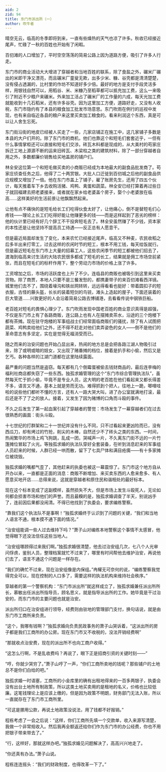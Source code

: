 ```yaml
---
aid: 2
zid: 94
title: 东门市派出所（一）
author: 吹牛者
---
```


晴空无云，临高的冬季即将到来，一直有些燥热的天气也凉了许多。秋收已经接近尾声，忙碌了一秋的百姓也开始有了闲暇。

百仞滩的人口增加了，平时空空荡荡的简易公路上因为道路方便，吸引了许多人行走。

东门市的商业活动大大增进了穿越者和当地百姓的联系，除了食盐之外，碾米厂碾出的米即干净又漂亮，而且碾米厂童叟无欺，出多少米、糠、谷壳都是清清楚楚，没有侵占透漏的，比村里的作坊不知道好多少倍。最好的地方是支付手段灵活多样，用银钱自然可以，用稻谷、米、米糠乃至稻草都可以抵充加工费，这么一来吸引了附近不少粮户来碾米。外来加工活占了碾米厂的工作量的六成，每天光加工费就能收到十几石稻米，还有许多谷壳。因为这里加工方便，道路好走，又没有人收税，东门市隐约有了本县的粮食加工批发市场意思。东门吹雨在例行的巡视中发现，也有来自临近各县的粮户来这里买卖加工粮食的。看来利润这个东西，真是可以让人舍生忘死。

东门街沿街的地皮已经被人买走了一些，几家店铺正在施工中，这几家铺子多数是本县的大户们开的。除了东门市的商机，他们也靠这个和短毛们套套近乎，一但有什么事情掌柜还可以直接和短毛们交涉。砖瓦木料都是现成的，从大美村的苟家庄拆迁工地上源源不断的运来旧砖瓦、木梁柱之类的建筑材料，除了一部分穿越者自用之外，多数都廉价销售给买地盖房的铺户们。

林全安这位第一个和短毛做买卖的小商贩已经成为本地最大的副食品批发商了。苟家庄侦查任务之后，他得了二十两赏银。大批人口迁徙到百仞城之后他的副食品供应规模又增加了一倍。他在东门市盖上了铺子，雇了账房先生，还用了四五个伙计，每天推着车下乡去收购活猪、鸡鸭、禽蛋和蔬菜。林全安已经打算着再过些日子就回福建去把老婆接来，或者就在家乡给老婆盖个房子，娶个小老婆放在临高……这样美好的生活前景让他飘飘然起来。

让他有点不痛快的是短毛给长工们吃得伙食太好了，让他痛心，倒不是替短毛们心疼钱——理论上长工们吃得好能让他赚更多的钱——而是这样起到了恶劣的榜样：他的伙计里已经有好几个辞工不干投奔短毛去了。林全安虽然赚了不少钱，资本家的本性还是让他坚持不提高员工待遇——反正总有人愿意干。

但是最近局面却发生了变化，本来农忙已经接近尾声，临高又不种麦，农民收稻之后多半出来打零工，过去这样的农闲时节的短工，根本不用工钱，每天给饭就行。但是最近短毛在东门市上大量的招募工人，这些农闲季节的短工都被他们招去了，渡海到临高来讨生活的大陆农民很多都成了短毛的长工，结果就是佣工市场空前紧张，而且在短毛们的标杆作用下，整个劳动力市场的价格上涨了许多。

工资增加之后，市场的活跃度也上升了不少。连临县的商贩也被吸引到这里来买卖货物。除了商贾，本地人只要不是三餐发愁的，都携妻带子的来百仞滩看西洋镜。城里他们去不了，围绕着壕沟和铁丝网转转，远远得看看也挺好：带着圆扣子的短衣服，古怪的藤头盔，长长的装着短剑的鸟铳，滩头上造起的屋子，下面还装着的巨大管道……兴致更好的人会沿着简易公路去博铺港，去看看传说中钢铁巨船。

老百姓对短毛的畏惧心理少了。东门吹雨发现中国老百姓的商业意识真得是超强，不仅是东门市上有了各路商贩，连公路上也有人在摆摊卖茶水，沿途的三个炮楼下都有茶摊。现在驻守炮楼的军事组战士们经常面临商贩们的骚扰，除了有人试图把蔬菜、鸡鸭卖给他们之外，还不得不赶走对他们卖弄姿色的女人——倒不是他们的革命意志有多坚定，实在是觉得无福消受而已。

随之而来的治安问题也开始凸显出来，热闹的地方总是会把各路江湖人物吸引过来，除了或明或暗的妓女，又出现了赌番摊的档位，接着是扒手和小偷，然后又是乞丐。各种各样的江湖门道都在这里陆续露面。

最严重的问题当然是盗窃。每天都有几个倒霉蛋被偷去钱财商品的，最后连李梅的福利社商店都失窃了一些东西。独孤求婚管理的这个“东门市综合管理执法队”，虽然每天忙于抓小偷，毕竟不是专业人员，这大明的老百姓在他们看起来又都长得差不多，语言又不通，基本上就是劳而无功。难得抓到个把人，往地上一跪，唧哩哇啦的说些他们都听不懂的方言，还有人一路大哭大叫，进了办公室就满地打滚，最后还是不了了之的放人。接着，又发生了因为赌博的口角而斗殴的事件。

不久之后发生了第一起血案引起了穿越者的警觉：市场发生了一幕穿越者们在过去很熟悉的画面：街头斗殴。

十七世纪的打群架和二十一世纪并没有什么不同，只不过看起来更凶险而已，没有西瓜刀，却有烤过的竹抢，削尖的木棒，自然还少不了砖头之类的东西。一时间，热闹繁华的市场上鸡飞狗跳，乱成一团，哭喊声一片，不久离东门街不远的一片竹篷摊位冒起了火光。等独孤求婚的执法队穿好全套装备，在听到消息赶来的军事组人员赶来的时候，人群已经一哄而散，留下了七具尸体和满目疮痍——有十多家摊位被烧毁。

独孤求婚的嘴都气歪了，其他赶来的执委也被这一幕震惊了。东门市这个地方自从开办以来，一直都是正面的消息：商贩不断增加、来买卖东西的人愈来愈多、有人愿意买地开店……总得来说，这就是穿越者和原住民和谐相处的最好标本。

现在这个标本变成了这副模样，虽然损失不大，但是市场上发生斗殴死人，无论如何都会损害市场和他们的声誉。而且最糗的是，独孤求婚调查了半天，别说凶手了，连前因后果都没闹清。不得已他找到了执委会，要求编练警察。

“靠我们这个执法队不是事啊！”独孤求婚终于认识到了问题的关键，“我们和当地人语言不通，根本摸不通下面的情况。”

“治安组能调一些人过去维持下吗？”萧子山对编练本地警察这个事情不太感冒，他觉得眼下还没法信任这些当地人。

“治安组哪顾得过来我们啊。”独孤求婚很清楚，他去过治安组几次，七八个人光审问俘虏，鉴别人员，整理档案就忙不过来了，哪里有时间帮他去维护治安，再说他们去了，语言不通这个问题是一样存在。

“我们的确忙不过来，现在治安组像是内保组。”冉耀无可奈何的说，“编练警察我觉得完全可以，现在控制的人口多了，需要这样的执法机构来维持社会秩序。”

穿越者的第一个警察机构：“东门市派出所”就这样成立了，独孤求婚兼任派出所所长，慕敏出任派出所指导员，顾名思义，就是指导派出所的工作。她毕竟是干过治安的，而东门市的主要问题也就是治安。

派出所归口在治安组进行领导，经费则由驻地的管理部门支付，换句话说，就是由东门市工商所来负责。

“这个，我哪有钱啊？”独孤求婚向负责民政事务的萧子山哭诉着，“这派出所的房子都是我们工商所的办公房。现在东门市又不收税的，没法开销经费啊”

“那就收点治安费，现在的派出所不也向工商户收得。”

“这怎么行啊，不是乱收费吗？再说了，眼下正是招商引资的关键时刻——”

“哼，你就少哭穷了。”萧子山哼了一声，“你们工商所卖地的钱呢？那些铺户的土地总不是你们白给的吧。”

独孤求婚一时语塞，工商所的小金库里的确有出租地得来的一百多两银子，执委会没有出台土地所有制政策，所以这类土地买卖用的是租地的名义，价格也比较低廉。这笔钱理论上是应该上缴的，但是因为政策不明朗，财务部门无法入账，所以一直就存在了东门市工商所里。

“可这是挪用公款，再说土地政策没说法，用了钱都不好报销。”

程栋考虑了一会之后说：“这样，你们工商所先填一个交款单，收入来源写清楚，我做一个非常规收入。然后我再全额返还给你们作为东门市的办公经费，你也不用把银子带来带去了。”

“行，这样好，那就这样办吧。”独孤求婚见问题解决了，高高兴兴地走了。

“你还真有办法。”萧子山说。

程栋连连摇头：“我们的财政制度，也得改革一下了。”
